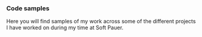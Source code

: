 ### Code samples 

Here you will find samples of my work across some of the different projects I have worked on during my time at Soft Pauer.